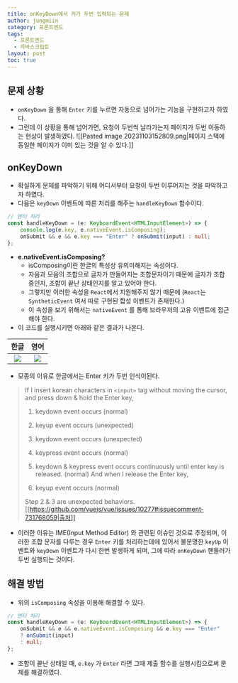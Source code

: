 ```yaml
---
title: onKeyDown에서 키가 두번 입력되는 문제
author: jungmiin
category: 프론트엔드
tags:
  - 프론트엔드
  - 자바스크립트
layout: post
toc: true
---
```

## 문제 상황
- `onKeyDown` 을 통해 `Enter` 키를 누르면 자동으로 넘어가는 기능을 구현하고자 하였다.
- 그런데 이 상황을 통해 넘어가면, 요청이 두번씩 날라가는지 페이지가 두번 이동하는 현상이 발생하였다.
	![[Pasted image 20231103152809.png|페이지 스택에 동일한 페이지가 이미 있는 것을 알 수 있다.]]
## onKeyDown
- 확실하게 문제를 파악하기 위해 어디서부터 요청이 두번 이루어지는 것을 파악하고자 하였다.
- 다음은 `keyDown` 이벤트에 따른 처리를 해주는 `handleKeyDown` 함수이다.
```typescript
// 엔터 처리
const handleKeyDown = (e: KeyboardEvent<HTMLInputElement>) => {
	console.log(e.key, e.nativeEvent.isComposing);
	onSubmit && e && e.key === "Enter" ? onSubmit(input) : null;
};	
```
- **e.nativeEvent.isComposing?**
	- isComposing이란 한글의 특성상 유의미해지는 속성이다.
	- 자음과 모음의 조합으로 글자가 만들어지는 조합문자이기 때문에 글자가 조합중인지, 조합이 끝난 상태인지를 알고 있어야 한다.
	- 그렇지만 이러한 속성을 `React`에서 지원해주지 않기 때문에 (`React`는 `SyntheticEvent` 여서 따로 구현된 합성 이벤트가 존재한다.)
	- 이 속성을 보기 위해서는 `nativeEvent` 를 통해 브라우저의 고유 이벤트에 접근해야 한다.
- 이 코드를 실행시키면 아래와 같은 결과가 나온다.

|                 한글                 |                 영어                 |
|:------------------------------------:|:------------------------------------:|
|![](https://i.imgur.com/RiZZxNH.png)|![](https://i.imgur.com/yluK3RX.png)|

- 모종의 이유로 한글에서는 Enter 키가 두번 인식이된다.
 >If I insert korean characters in `<input>` tag without moving the cursor, and press down & hold the Enter key,
 >
>1. keydown event occurs (normal)
>
>2. keyup event occurs (unexpected)
>
>3. keydown event occurs (unexpected)
>
>4. keypress event occurs (normal)
>
>5. keydown & keypress event occurs continuously until enter key is released. (normal) And when I release the Enter key,
>
>6. keyup event occurs (normal)
>
>Step 2 & 3 are unexpected behaviors.
>[[https://github.com/vuejs/vue/issues/10277#issuecomment-731768059|출처]]
- 이러한 이유는 IME(Input Method Editor) 와 관련된 이슈인 것으로 추정되며, 이러한 조합 문자를 다루는 경우 `Enter` 키를 처리하는데에 있어서 불분명한 `keyUp` 이벤트와 `keyDown` 이벤트가 다시 한번 발생하게 되며, 그에 따라 `onKeyDown` 핸들러가 두번 실행되는 것이다.
## 해결 방법
- 위의 `isComposing` 속성을 이용해 해결할 수 있다.
```typescript
// 엔터 처리
const handleKeyDown = (e: KeyboardEvent<HTMLInputElement>) => {
	onSubmit && e && e.nativeEvent.isComposing && e.key === "Enter"
	? onSubmit(input)
	: null;
};
```
- 조합이 끝난 상태일 때, `e.key` 가 `Enter` 라면 그때 제출 함수를 실행시킴으로써 문제를 해결하였다.
